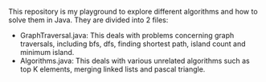 This repository is my playground to explore different algorithms and how to solve them in Java.
They are divided into 2 files:
- GraphTraversal.java: This deals with problems concerning graph traversals, including bfs, dfs, finding shortest path, island count and minimum island.
- Algorithms.java: This deals with various unrelated algorithms such as top K elements, merging linked lists and pascal triangle.
